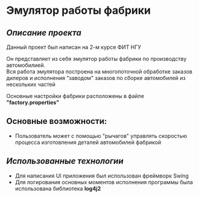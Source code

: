 Эмулятор работы фабрики
=

***Описание проекта***
-
Данный проект был написан на 2-м курсе ФИТ НГУ<br>

Он представляет из себя эмулятор работы фабрики по производству
автомобилией. <br>
Вся работа эмулятора построена на многопоточной обработке 
заказов дилеров и исполнения "заводом" заказов по сборке 
автомобилей из нескольких частей

Основные настройки фабрики расположены в файле 
**"factory.properties"**


Основные возможности:
-
* Пользователь может с помощью "рычагов" управлять скоростью 
процесса изготовления деталей автомобилей фабрикой

***Использованные технологии***
-
* Для написания UI приложения был использован фреймворк Swing
* Для логирования основных моментов исполнения программы была использована
  библиотека **log4j2**
